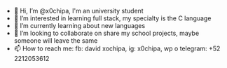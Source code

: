 - 👋 Hi, I’m @x0chipa, I'm an university student
- 👀 I’m interested in learning full stack, my specialty is the C language
- 🌱 I’m currently learning about new languages
- 💞️ I’m looking to collaborate on share my school projects, maybe someone will leave the same
- 📫 How to reach me: fb: david xochipa, ig: x0chipa, wp o telegram: +52 2212053612

<!---
x0chipa/x0chipa is a ✨ special ✨ repository because its `README.md` (this file) appears on your GitHub profile.
You can click the Preview link to take a look at your changes.
--->

